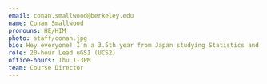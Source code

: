```yaml
---
email: conan.smallwood@berkeley.edu
name: Conan Smallwood
pronouns: HE/HIM
photo: staff/conan.jpg
bio: Hey everyone! I’m a 3.5th year from Japan studying Statistics and Data Science who loves playing tennis, ping pong, rocket league, and drinking coffee!
role: 20-hour Lead uGSI (UCS2)
office-hours: Thu 1-3PM
team: Course Director
---
```

